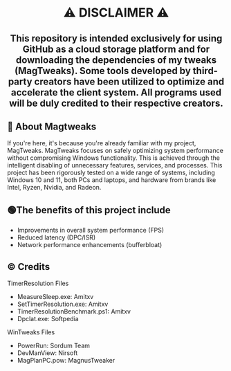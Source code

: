 <h1 align="center"> ⚠ DISCLAIMER ⚠ </h1>
<h2 align="center"> This repository is intended exclusively for using GitHub as a cloud storage platform and for downloading the dependencies of my tweaks (MagTweaks). Some tools developed by third-party creators have been utilized to optimize and accelerate the client system. All programs used will be duly credited to their respective creators. </h1>

## 🔴 About Magtweaks
If you're here, it's because you're already familiar with my project, MagTweaks.
MagTweaks focuses on safely optimizing system performance without compromising Windows functionality. This is achieved through the intelligent disabling of unnecessary features, services, and processes.
This project has been rigorously tested on a wide range of systems, including Windows 10 and 11, both PCs and laptops, and hardware from brands like Intel, Ryzen, Nvidia, and Radeon.

## 🟢The benefits of this project include
- Improvements in overall system performance (FPS)
- Reduced latency (DPC/ISR)
- Network performance enhancements (bufferbloat)

## ©️ Credits
TimerResolution Files
- MeasureSleep.exe: Amitxv
- SetTimerResolution.exe: Amitxv
- TimerResolutionBenchmark.ps1: Amitxv
- Dpclat.exe: Softpedia

WinTweaks Files
- PowerRun: Sordum Team
- DevManView: Nirsoft
- MagPlanPC.pow: MagnusTweaker
